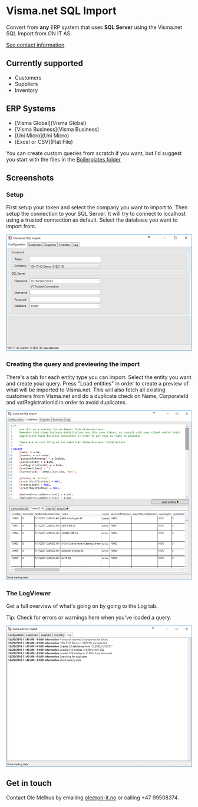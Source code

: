 # Visma.net SQL Import

Convert from **any** ERP system that uses **SQL Server** using the Visma.net SQL Import from ON IT AS.

[See contact information](#get-in-touch)

## Currently supported

 * Customers
 * Suppliers
 * Inventory

## ERP Systems

 * [Visma Global](Visma Global)
 * [Visma Business](Visma Business)
 * [Uni Micro](Uni Micro)
 * [Excel or CSV](Flat File)

You can create custom queries from scratch if you want, but I'd suggest you start with the files in the [Boilerplates folder](bolderplate/)

## Screenshots

### Setup
First setup your token and select the company you want to import to. Then setup the connection to your SQL Server. 
It will try to connect to localhost using a trusted connection as default. Select the database you want to import from.

![Start](Images/Start.PNG)

### Creating the query and previewing the import
There's a tab for each entity type you can import. Select the entity you want and create your query. 
Press "Load entities" in order to create a preview of what will be imported to Visma.net. This will also fetch 
all existing customers from Visma.net and do a duplicate check on Name, CorporateId and vatRegistrationId in order to 
avoid duplicates.

![Query and import](Images/CustomerImport.PNG)

### The LogViewer
Get a full overview of what's going on by going to the Log tab.

Tip: Check for errors or warnings here when you've loaded a query.

![Logviewer](Images/Logviewer.PNG)

## Get in touch
Contact Ole Melhus by emailing [ole@on-it.no](mailto:ole@on-it.no) or calling +47 99508374.
